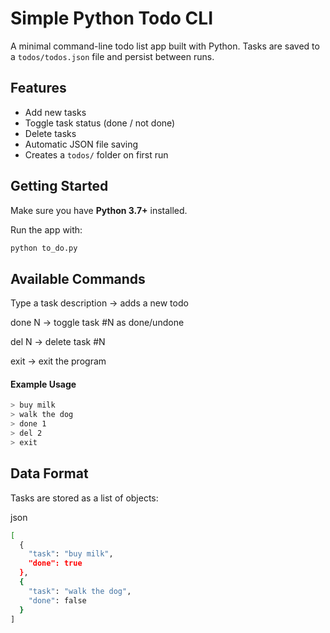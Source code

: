 # Simple Python Todo CLI

A minimal command-line todo list app built with Python. Tasks are saved to a `todos/todos.json` file and persist between runs.

## Features

- Add new tasks
- Toggle task status (done / not done)
- Delete tasks
- Automatic JSON file saving
- Creates a `todos/` folder on first run

## Getting Started

Make sure you have **Python 3.7+** installed.

Run the app with:

```bash
python to_do.py
```

## Available Commands
Type a task description → adds a new todo

done N → toggle task #N as done/undone

del N → delete task #N

exit → exit the program

#### Example Usage
```bash
> buy milk
> walk the dog
> done 1
> del 2
> exit
```

## Data Format
Tasks are stored as a list of objects:

json

```bash
[
  {
    "task": "buy milk",
    "done": true
  },
  {
    "task": "walk the dog",
    "done": false
  }
]
```
